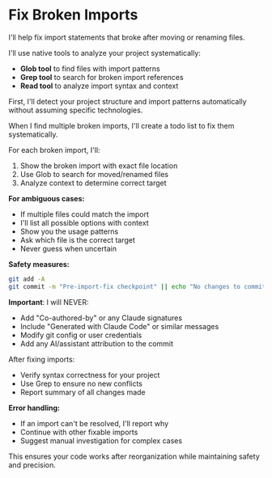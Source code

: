 # Fix Broken Imports

I'll help fix import statements that broke after moving or renaming files.

I'll use native tools to analyze your project systematically:
- **Glob tool** to find files with import patterns
- **Grep tool** to search for broken import references
- **Read tool** to analyze import syntax and context

First, I'll detect your project structure and import patterns automatically without assuming specific technologies.

When I find multiple broken imports, I'll create a todo list to fix them systematically.

For each broken import, I'll:
1. Show the broken import with exact file location
2. Use Glob to search for moved/renamed files
3. Analyze context to determine correct target

**For ambiguous cases:**
- If multiple files could match the import
- I'll list all possible options with context
- Show you the usage patterns
- Ask which file is the correct target
- Never guess when uncertain

**Safety measures:**
```bash
git add -A
git commit -m "Pre-import-fix checkpoint" || echo "No changes to commit"
```

**Important**: I will NEVER:
- Add "Co-authored-by" or any Claude signatures
- Include "Generated with Claude Code" or similar messages
- Modify git config or user credentials
- Add any AI/assistant attribution to the commit

After fixing imports:
- Verify syntax correctness for your project
- Use Grep to ensure no new conflicts
- Report summary of all changes made

**Error handling:**
- If an import can't be resolved, I'll report why
- Continue with other fixable imports
- Suggest manual investigation for complex cases

This ensures your code works after reorganization while maintaining safety and precision.